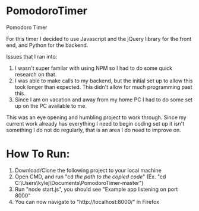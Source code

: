 # PomodoroTimer
Pomodoro Timer

For this timer I decided to use Javascript and the jQuery library for the front end, and Python for the backend.

Issues that I ran into:
1. I wasn't super familar with using NPM so I had to do some quick research on that.
2. I was able to make calls to my backend, but the initial set up to allow this took longer than expected. This didn't allow for much programming past this.
3. Since I am on vacation and away from my home PC I had to do some set up on the PC available to me.

This was an eye opening and humbling project to work through. Since my current work already has everything I need to begin coding set up it isn't something I do not do regularly, that is an area I do need to improve on. 

# How To Run:
1. Download/Clone the following project to your local machine
2. Open CMD, and run "cd *the path to the copied code*" (Ex. "cd C:\Users\kylej\Documents\PomodoroTimer-master")
3. Run "node start.js", you should see "Example app listening on port 8000"
4. You can now navigate to "http://localhost:8000/" in Firefox
